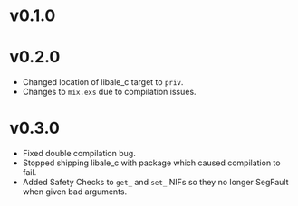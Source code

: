 # v0.1.0

# v0.2.0
* Changed location of libale_c target to `priv`.
* Changes to `mix.exs` due to compilation issues.

# v0.3.0
* Fixed double compilation bug.
* Stopped shipping libale_c with package which caused compilation to fail.
* Added Safety Checks to `get_` and `set_` NIFs so they no longer SegFault when given bad arguments.